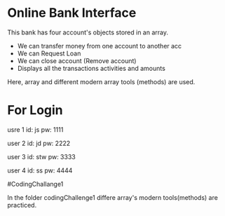 # Online Bank Interface

This bank has four account's objects stored in an array.

- We can transfer money from one account to another acc
- We can Request Loan
- We can close account (Remove account)
- Displays all the transactions activities and amounts

Here, array and different modern array tools (methods) are used.

# For Login

usre 1
id: js
pw: 1111

user 2
id: jd
pw: 2222

user 3
id: stw
pw: 3333

user 4
id: ss
pw: 4444

#CodingChallange1

In the folder codingChallenge1 differe array's modern tools(methods) are practiced.
